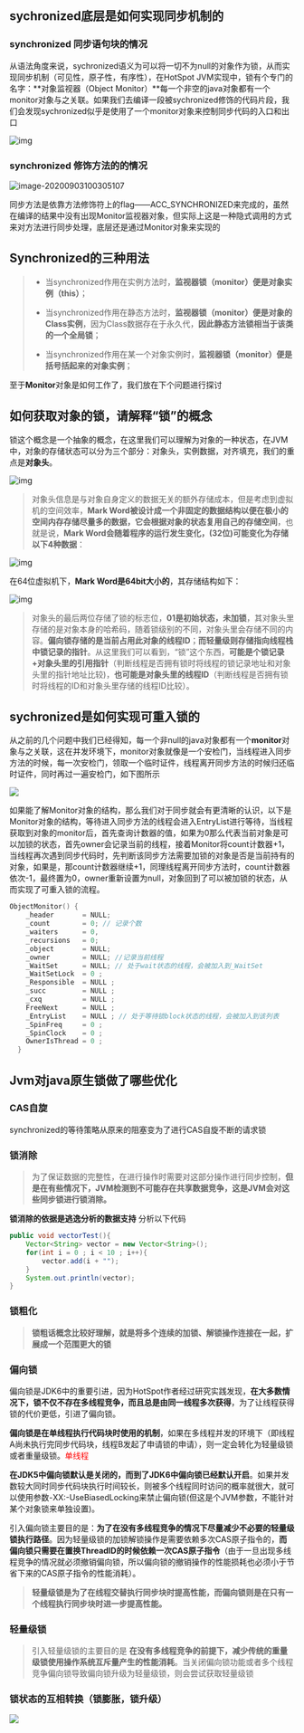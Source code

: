 ## sychronized底层是如何实现同步机制的

###  **synchronized** 同步语句块的情况

​		从语法角度来说，sychronized语义为可以将一切不为null的对象作为锁，从而实现同步机制（可见性，原子性，有序性），在HotSpot JVM实现中，锁有个专门的名字：**对象监视器（Object Monitor）**每一个非空的java对象都有一个monitor对象与之关联。如果我们去编译一段被sychronized修饰的代码片段，我们会发现sychronized似乎是使用了一个monitor对象来控制同步代码的入口和出口

![img](Synchronized高频面试题-Nie.assets/apl5n-ykhie.jpg)

### synchronized 修饰⽅法的的情况

![image-20200903100305107](Synchronized高频面试题-Nie.assets/image-20200903100305107.png)

​		同步方法是依靠方法修饰符上的flag——ACC_SYNCHRONIZED来完成的，虽然在编译的结果中没有出现Monitor监视器对象，但实际上这是一种隐式调用的方式来对方法进行同步处理，底层还是通过Monitor对象来实现的



## Synchronized的三种用法

> * 当synchronized作用在实例方法时，**监视器锁（monitor）便是对象实例（this）**；
>
> * 当synchronized作用在静态方法时，**监视器锁（monitor）便是对象的Class实例**，因为Class数据存在于永久代，**因此静态方法锁相当于该类的一个全局锁**；
>
> * 当synchronized作用在某一个对象实例时，**监视器锁（monitor）便是括号括起来的对象实例**；

至于**Monitor**对象是如何工作了，我们放在下个问题进行探讨



## 如何获取对象的锁，请解释“锁”的概念

​		锁这个概念是一个抽象的概念，在这里我们可以理解为对象的一种状态，在JVM中，对象的存储状态可以分为三个部分：对象头，实例数据，对齐填充，我们的重点是**对象头**。

![img](Synchronized高频面试题-Nie.assets/az7pu-v1w2b.jpg)

> 对象头信息是与对象自身定义的数据无关的额外存储成本，但是考虑到虚拟机的空间效率，**Mark Word被设计成一个非固定的数据结构以便在极小的空间内存存储尽量多的数据，它会根据对象的状态复用自己的存储空间**，也就是说，**Mark Word会随着程序的运行发生变化，(32位)可能变化为存储以下4种数据**：

![img](Synchronized高频面试题-Nie.assets/azjnu-z93l4.jpg)

在64位虚拟机下，**Mark Word是64bit大小的**，其存储结构如下：

![img](Synchronized高频面试题-Nie.assets/a329y-njadb.jpg)

> 对象头的最后两位存储了锁的标志位，**01是初始状态，未加锁**，其对象头里存储的是对象本身的哈希码，随着锁级别的不同，对象头里会存储不同的内容。**偏向锁存储的是当前占用此对象的线程ID**；**而轻量级则存储指向线程栈中锁记录的指针**。从这里我们可以看到，“锁”这个东西，**可能是个锁记录+对象头里的引用指针**（判断线程是否拥有锁时将线程的锁记录地址和对象头里的指针地址比较)，**也可能是对象头里的线程ID**（判断线程是否拥有锁时将线程的ID和对象头里存储的线程ID比较）。



## sychronized是如何实现可重入锁的

​		从之前的几个问题中我们已经得知，每一个非null的java对象都有一个**monitor**对象与之关联，这在并发环境下，monitor对象就像是一个安检门，当线程进入同步方法的时候，每一次安检门，领取一个临时证件，线程离开同步方法的时候归还临时证件，同时再过一遍安检门，如下图所示

![](images/Synchronized高频面试题-5.jpg)



​		如果能了解Monitor对象的结构，那么我们对于同步就会有更清晰的认识，以下是Monitor对象的结构，等待进入同步方法的线程会进入EntryList进行等待，当线程获取到对象的monitor后，首先查询计数器的值，如果为0那么代表当前对象是可以加锁的状态，首先owner会记录当前的线程，接着Monitor将count计数器+1，当线程再次遇到同步代码时，先判断该同步方法需要加锁的对象是否是当前持有的对象，如果是，那count计数器继续+1，同理线程离开同步方法时，count计数器依次-1，最终置为0，owner重新设置为null，对象回到了可以被加锁的状态，从而实现了可重入锁的流程。

```c++
ObjectMonitor() {
    _header       = NULL;
    _count        = 0; // 记录个数
    _waiters      = 0,
    _recursions   = 0;
    _object       = NULL;
    _owner        = NULL; //记录当前线程
    _WaitSet      = NULL; // 处于wait状态的线程，会被加入到_WaitSet
    _WaitSetLock  = 0 ;
    _Responsible  = NULL ;
    _succ         = NULL ;
    _cxq          = NULL ;
    FreeNext      = NULL ;
    _EntryList    = NULL ; // 处于等待锁block状态的线程，会被加入到该列表
    _SpinFreq     = 0 ;
    _SpinClock    = 0 ;
    OwnerIsThread = 0 ;
  }
```



## Jvm对java原生锁做了哪些优化

### CAS自旋

synchronized的等待策略从原来的阻塞变为了进行CAS自旋不断的请求锁

### 锁消除

> 为了保证数据的完整性，在进行操作时需要对这部分操作进行同步控制，**但是在有些情况下，JVM检测到不可能存在共享数据竞争，这是JVM会对这些同步锁进行锁消除。**

**锁消除的依据是逃逸分析的数据支持** 分析以下代码

```java
public void vectorTest(){
    Vector<String> vector = new Vector<String>();
    for(int i = 0 ; i < 10 ; i++){
        vector.add(i + "");
    }
    System.out.println(vector);
}
```

### 锁粗化

> **锁粗话概念比较好理解，就是将多个连续的加锁、解锁操作连接在一起，扩展成一个范围更大的锁**

### 偏向锁

偏向锁是JDK6中的重要引进，因为HotSpot作者经过研究实践发现，**在大多数情况下，锁不仅不存在多线程竞争，而且总是由同一线程多次获得**，为了让线程获得锁的代价更低，引进了偏向锁。

**偏向锁是在单线程执行代码块时使用的机制**，如果在多线程并发的环境下（即线程A尚未执行完同步代码块，线程B发起了申请锁的申请），则一定会转化为轻量级锁或者重量级锁。<font color='red'>单线程</font>

**在JDK5中偏向锁默认是关闭的，而到了JDK6中偏向锁已经默认开启**。如果并发数较大同时同步代码块执行时间较长，则被多个线程同时访问的概率就很大，就可以使用参数-XX:-UseBiasedLocking来禁止偏向锁(但这是个JVM参数，不能针对某个对象锁来单独设置)。

引入偏向锁主要目的是：**为了在没有多线程竞争的情况下尽量减少不必要的轻量级锁执行路径**。因为轻量级锁的加锁解锁操作是需要依赖多次CAS原子指令的，**而偏向锁只需要在置换ThreadID的时候依赖一次CAS原子指令**（由于一旦出现多线程竞争的情况就必须撤销偏向锁，所以偏向锁的撤销操作的性能损耗也必须小于节省下来的CAS原子指令的性能消耗）。

> **轻量级锁是为了在线程交替执行同步块时提高性能，而偏向锁则是在只有一个线程执行同步块时进一步提高性能。**

### 轻量级锁 

> 引入轻量级锁的主要目的是 **在没有多线程竞争的前提下，减少传统的重量级锁使用操作系统互斥量产生的性能消耗**。当关闭偏向锁功能或者多个线程竞争偏向锁导致偏向锁升级为轻量级锁，则会尝试获取轻量级锁

### 锁状态的互相转换（锁膨胀，锁升级）

![](images/Synchronized高频面试题-6.jpg)